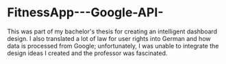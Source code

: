 # FitnessApp---Google-API-
This was part of my bachelor's thesis for creating an intelligent dashboard design. I also translated a lot of law for user rights into German and how data is processed from Google; unfortunately, I was unable to integrate the design ideas I created and the professor was fascinated. 

